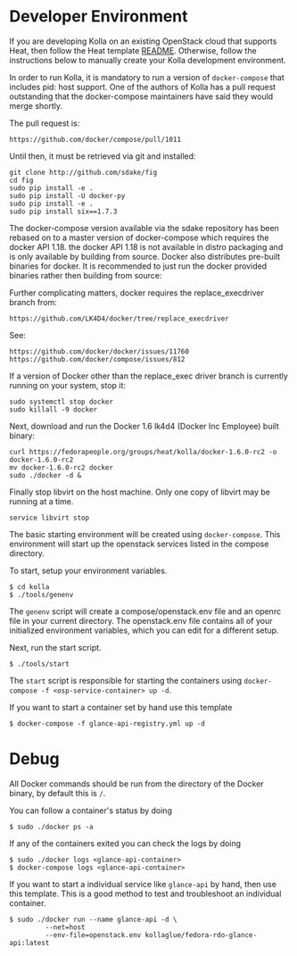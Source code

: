 # Developer Environment

If you are developing Kolla on an existing OpenStack cloud
that supports Heat, then follow the Heat template [README][].
Otherwise, follow the instructions below to manually create
your Kolla development environment.

[README]: https://github.com/stackforge/kolla/tree/version-m3/devenv/README.md

In order to run Kolla, it is mandatory to run a version of
`docker-compose` that includes pid: host support.  One of the
authors of Kolla has a pull request outstanding that the
docker-compose maintainers have said they would merge shortly.

The pull request is:

    https://github.com/docker/compose/pull/1011

Until then, it must be retrieved via git and installed:

    git clone http://github.com/sdake/fig
    cd fig
    sudo pip install -e .
    sudo pip install -U docker-py
    sudo pip install -e .
    sudo pip install six==1.7.3

The docker-compose version available via the sdake repository has been
rebased on to a master version of docker-compose which requires the
docker API 1.18.  the docker API 1.18 is not available in distro
packaging and is only available by building from source.  Docker also
distributes pre-built binaries for docker.  It is recommended to just run
the docker provided binaries rather then building from source:

Further complicating matters, docker requires the replace_execdriver
branch from:

    https://github.com/LK4D4/docker/tree/replace_execdriver

See:

    https://github.com/docker/docker/issues/11760
    https://github.com/docker/compose/issues/812

If a version of Docker other than the replace_exec driver branch is currently
running on your system, stop it:

    sudo systemctl stop docker
    sudo killall -9 docker

Next, download and run the Docker 1.6 lk4d4 (Docker Inc Employee) built binary:

    curl https://fedorapeople.org/groups/heat/kolla/docker-1.6.0-rc2 -o docker-1.6.0-rc2
    mv docker-1.6.0-rc2 docker
    sudo ./docker -d &

Finally stop libvirt on the host machine.  Only one copy of libvirt may be
running at a time.

    service libvirt stop

The basic starting environment will be created using `docker-compose`.
This environment will start up the openstack services listed in the
compose directory.

To start, setup your environment variables.

    $ cd kolla
    $ ./tools/genenv

The `genenv` script will create a compose/openstack.env file
and an openrc file in your current directory. The openstack.env
file contains all of your initialized environment variables, which
you can edit for a different setup.

Next, run the start script.

    $ ./tools/start

The `start` script is responsible for starting the containers
using `docker-compose -f <osp-service-container> up -d`.

If you want to start a container set by hand use this template

    $ docker-compose -f glance-api-registry.yml up -d

# Debug

All Docker commands should be run from the directory of the Docker binary,
by default this is `/`.

You can follow a container's status by doing

    $ sudo ./docker ps -a

If any of the containers exited you can check the logs by doing

    $ sudo ./docker logs <glance-api-container>
    $ docker-compose logs <glance-api-container>

If you want to start a individual service like `glance-api` by hand, then use
this template.  This is a good method to test and troubleshoot an individual
container.

    $ sudo ./docker run --name glance-api -d \
             --net=host
             --env-file=openstack.env kollaglue/fedora-rdo-glance-api:latest
